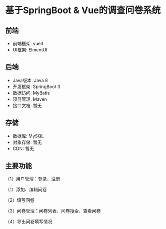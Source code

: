 # 基于SpringBoot & Vue的调查问卷系统

## 前端
- 前端框架: vue3
- UI框架: ElmentUI

## 后端

- Java版本: Java 8
- 开发框架: SpringBoot 3
- 数据访问: MyBatis
- 项目管理: Maven
- 接口文档: 暂无

## 存储

- 数据库: MySQL
- 对象存储: 暂无
- CDN: 暂无


## 主要功能
（1）用户管理：登录、注册

（1）添加、编辑问卷

（2）填写问卷

（3）问卷管理：问卷列表、问卷搜索、查看问卷

（4）导出问卷填写情况


